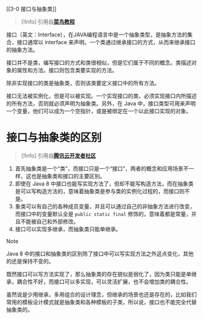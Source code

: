 [[3-0 接口与抽象类]]

> [!Info] 引用自[**菜鸟教程**](https://www.runoob.com/java/java-interfaces.html)

接口（英文：Interface），在JAVA编程语言中是一个抽象类型，是抽象方法的集合，接口通常以 interface 来声明。一个类通过继承接口的方式，从而来继承接口的抽象方法。

接口并不是类，编写接口的方式和类很相似，但是它们属于不同的概念。类描述对象的属性和方法。接口则包含类要实现的方法。

除非实现接口的类是抽象类，否则该类要定义接口中的所有方法。

接口无法被实例化，但是可以被实现。一个实现接口的类，必须实现接口内所描述的所有方法，否则就必须声明为抽象类。另外，在 Java 中，接口类型可用来声明一个变量，他们可以成为一个空指针，或是被绑定在一个以此接口实现的对象。

# 接口与抽象类的区别

> [!Info] 引用自[**腾讯云开发者社区**](https://cloud.tencent.com/developer/article/1730781)

1. 首先抽象类是一个“类”，而接口只是一个“接口”，两者的概念和应用场景不一样，这也是抽象类和接口的主要区别。
2. 即使在 Java 8 中接口也能写实现方法了，但却不能写构造方法，而在抽象类是可以写构造方法的，意味着抽象类是参与类的实例化过程的，而接口则不是。
3. 象类可以有自己的各种成员变量，并且可以通过自己的非抽象方法进行改变，而接口中的变量默认全是 `public static final` 修饰的，意味着都是常量，并且不能被自己和外部修改。
4. 接口可以实现多继承，而抽象类只能单继承。

> [!Note]
> Java 8 中的接口和抽象类的区别除了接口中可以写实现方法之外这点变化，其他的还是保持不变的。
> 
> 既然接口可以写方法实现了，那么抽象类的存在貌似是弱化了，因为类只能是单继承，耦合性不好，而接口可以多实现，可以灵活扩展，也不会增加类的耦合性。
> 
> 虽然说是少用继承，多用组合的设计理念，但继承的场景也还是存在的，比如我们常用的模板设计模式就是抽象类和各种模板的子类，所以说，接口也不能完全代替抽象类的。